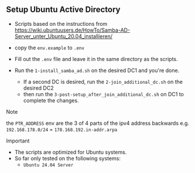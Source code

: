 ## Setup Ubuntu Active Directory
- Scripts based on the instructions from https://wiki.ubuntuusers.de/HowTo/Samba-AD-Server_unter_Ubuntu_20.04_installieren/

- copy the `env.example` to `.env` 
- Fill out the `.env` file and leave it in the same directory as the scripts.

- Run the `1-install_samba_ad.sh` on the desired DC1 and you're done.
  - If a second DC is desired, run the `2-join_additional_dc.sh` on the desired DC2 
  - then run the `3-post-setup_after_join_additional_dc.sh` on DC1 to complete the changes.

> [!NOTE]
> the `PTR_ADDRESS` env are the 3 of 4 parts of the ipv4 address backwards
> e.g. `192.168.178.0/24` = `178.168.192.in-addr.arpa`

> [!IMPORTANT]
> - The scripts are optimized for Ubuntu systems.
> - So far only tested on the following systems:
>   - `Ubuntu 24.04 Server`
